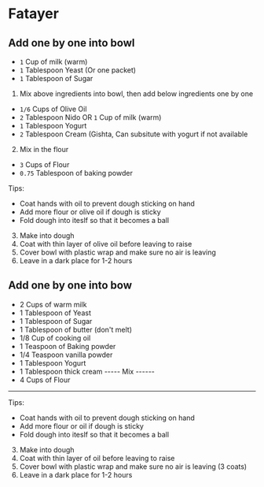 
# Fatayer


<!-- ---
title: Basque Burnt Cheescake
category: Baking
description: 
image: basque.jpg
size: 1 10" Cake
time: 1.5 hour
author: Molly Baz
source: https://www.bonappetit.com/recipe/basque-burnt-cheesecake
veggie: ✓
sweet: ✓
--- -->

## Add one by one into bowl

* `1` Cup of milk (warm)
* `1` Tablespoon Yeast (Or one packet)
* `1` Tablespoon of Sugar

1. Mix above ingredients into bowl, then add below ingredients one by one

* `1/6` Cups of Olive Oil
* `2` Tablespoon Nido OR `1` Cup of milk (warm)
* `1` Tablespoon Yogurt 
* `2` Tablespoon Cream (Gishta, Can subsitute with yogurt if not available

2. Mix in the flour
* `3` Cups of Flour
* `0.75` Tablespoon of baking powder

Tips:
* Coat hands with oil to prevent dough sticking on hand
* Add more flour or olive oil if dough is sticky
* Fold dough into iteslf so that it becomes a ball

3. Make into dough
4. Coat with thin layer of olive oil before leaving to raise
5. Cover bowl with plastic wrap and make sure no air is leaving
6. Leave in a dark place for 1-2 hours



## Add one by one into bow
* 2 Cups of warm milk
* 1 Tablespoon of Yeast
* 1 Tablespoon of Sugar
* 1 Tablespoon of butter (don't melt)
* 1/8 Cup of cooking oil
* 1 Teaspoon of Baking powder
* 1/4 Teaspoon vanilla powder
* 1 Tablespoon Yogurt
* 1 Tablespoon thick cream
----- Mix ------ 
* 4 Cups of Flour
----------------
Tips:
* Coat hands with oil to prevent dough sticking on hand
* Add more flour or oil if dough is sticky
* Fold dough into iteslf so that it becomes a ball

3. Make into dough
4. Coat with thin layer of oil before leaving to raise
5. Cover bowl with plastic wrap and make sure no air is leaving (3 coats)
6. Leave in a dark place for 1-2 hours
